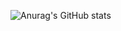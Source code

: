 ![Anurag's GitHub stats](https://github-readme-stats.vercel.app/api?username=HB-codin&show_icons=true&theme=radical)

